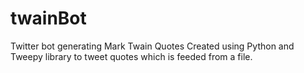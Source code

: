# twainBot
Twitter bot generating Mark Twain Quotes
Created using Python and Tweepy library to tweet quotes which is feeded from a file.
